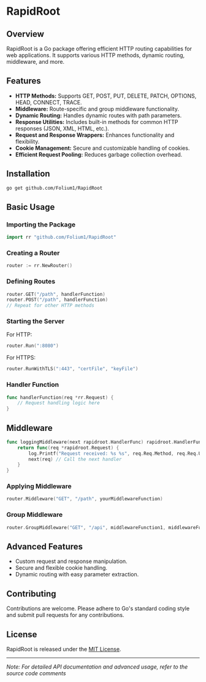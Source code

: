 # RapidRoot

## Overview

RapidRoot is a Go package offering efficient HTTP routing capabilities for web applications. It supports various HTTP methods, dynamic routing, middleware, and more.

## Features

- **HTTP Methods:** Supports GET, POST, PUT, DELETE, PATCH, OPTIONS, HEAD, CONNECT, TRACE.
- **Middleware:** Route-specific and group middleware functionality.
- **Dynamic Routing:** Handles dynamic routes with path parameters.
- **Response Utilities:** Includes built-in methods for common HTTP responses (JSON, XML, HTML, etc.).
- **Request and Response Wrappers:** Enhances functionality and flexibility.
- **Cookie Management:** Secure and customizable handling of cookies.
- **Efficient Request Pooling:** Reduces garbage collection overhead.

## Installation

```bash
go get github.com/Folium1/RapidRoot
```

## Basic Usage

### Importing the Package

```go
import rr "github.com/Folium1/RapidRoot"
```

### Creating a Router

```go
router := rr.NewRouter()
```

### Defining Routes

```go
router.GET("/path", handlerFunction)
router.POST("/path", handlerFunction)
// Repeat for other HTTP methods
```

### Starting the Server

For HTTP:

```go
router.Run(":8080")
```

For HTTPS:

```go
router.RunWithTLS(":443", "certFile", "keyFile")
```

### Handler Function

```go
func handlerFunction(req *rr.Request) {
    // Request handling logic here
}
```

## Middleware
```go
func loggingMiddleware(next rapidroot.HandlerFunc) rapidroot.HandlerFunc {
    return func(req *rapidroot.Request) {
        log.Printf("Request received: %s %s", req.Req.Method, req.Req.URL.Path)
        next(req) // Call the next handler
    }
}

```

### Applying Middleware

```go
router.Middleware("GET", "/path", yourMiddlewareFunction)
```

### Group Middleware

```go
router.GroupMiddleware("GET", "/api", middlewareFunction1, middlewareFunction2)
```

## Advanced Features

- Custom request and response manipulation.
- Secure and flexible cookie handling.
- Dynamic routing with easy parameter extraction.

## Contributing

Contributions are welcome. Please adhere to Go's standard coding style and submit pull requests for any contributions.

## License

RapidRoot is released under the [MIT License](https://opensource.org/licenses/MIT).

---

*Note: For detailed API documentation and advanced usage, refer to the source code comments*